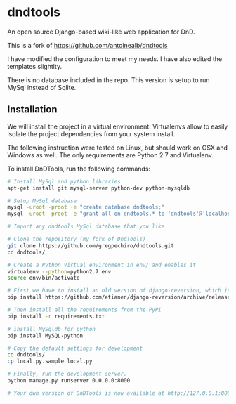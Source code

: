 dndtools
==========

An open source Django-based wiki-like web application for DnD.

This is a fork of https://github.com/antoinealb/dndtools

I have modified the configuration to meet my needs. I have also edited the templates slightlty.

There is no database included in the repo. This version is setup to run MySql instead of Sqlite.


Installation
------------
We will install the project in a virtual environment.
Virtualenvs allow to easily isolate the project dependencies from your system install.

The following instruction were tested on Linux, but should work on OSX and Windows as well.
The only requirements are Python 2.7 and Virtualenv.

To install DnDTools, run the following commands:

```sh
# Install MySql and python libraries
apt-get install git mysql-server python-dev python-mysqldb

# Setup MySql database
mysql -uroot -proot -e "create database dndtools;"
mysql -uroot -proot -e "grant all on dndtools.* to 'dndtools'@'localhost' identified by 'dndtools';"

# Import any dndtools MySql database that you like 

# Clone the repository (my fork of DndTools)
git clone https://github.com/gregpechiro/dndtools.git
cd dndtools/

# Create a Python Virtual environment in env/ and enables it
virtualenv --python=python2.7 env
source env/bin/activate

# First we have to install an old version of django-reversion, which is not in PyPI
pip install https://github.com/etianen/django-reversion/archive/release-1.3.3.zip

# Then install all the requirements from the PyPI
pip install -r requirements.txt

# install MySqldb for python
pip install MySQL-python

# Copy the default settings for development
cd dndtools/
cp local.py.sample local.py

# Finally, run the development server.
python manage.py runserver 0.0.0.0:8000

# Your own version of DnDTools is now available at http://127.0.0.1:8000
```
